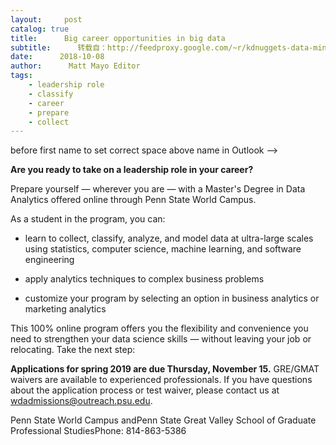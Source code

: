 ```yaml
---
layout:     post
catalog: true
title:      Big career opportunities in big data
subtitle:      转载自：http://feedproxy.google.com/~r/kdnuggets-data-mining-analytics/~3/H2L5cV4f9xY/psu-big-career-opportunities-big-data.html
date:      2018-10-08
author:      Matt Mayo Editor
tags:
    - leadership role
    - classify
    - career
    - prepare
    - collect
---
```


 before first name to set correct space above name in Outlook -->

**Are you ready to take on a leadership role in your career?**



 Prepare yourself — wherever you are — with a Master's Degree in Data Analytics offered online through Penn State World Campus.
 


 As a student in the program, you can:
 

- learn to collect, classify, analyze, and model data at ultra-large scales using statistics, computer science, machine learning, and software engineering

- apply analytics techniques to complex business problems

- customize your program by selecting an option in business analytics or marketing analytics



 This 100% online program offers you the flexibility and convenience you need to strengthen your data science skills — without leaving your job or relocating. Take the next step:
 


**Applications for spring 2019 are due Thursday, November 15.** GRE/GMAT waivers are available to experienced professionals. If you have questions about the application process or test waiver, please contact us at wdadmissions@outreach.psu.edu. 
 


Penn State World Campus andPenn State Great Valley School of Graduate Professional StudiesPhone: 814-863-5386
